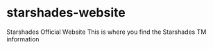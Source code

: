 # starshades-website
Starshades Official Website
This is where you find the Starshades TM information
